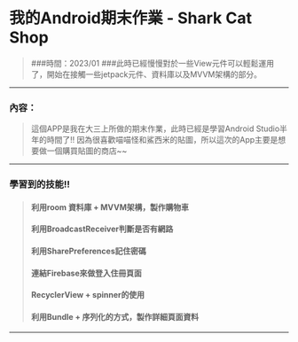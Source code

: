 # 我的Android期末作業 - Shark Cat Shop
> ###時間：2023/01
> ###此時已經慢慢對於一些View元件可以輕鬆運用了，開始在接觸一些jetpack元件、資料庫以及MVVM架構的部分。
---
### 內容：
> 這個APP是我在大三上所做的期末作業，此時已經是學習Android Studio半年的時間了!!
因為很喜歡喵喵怪和鯊西米的貼圖，所以這次的App主要是想要做一個購買貼圖的商店~~
---
### 學習到的技能!!
>#### 利用room 資料庫 + MVVM架構，製作購物車
>#### 利用BroadcastReceiver判斷是否有網路
>#### 利用SharePreferences記住密碼
>#### 連結Firebase來做登入住冊頁面
>#### RecyclerView + spinner的使用
>#### 利用Bundle + 序列化的方式，製作詳細頁面資料

---
